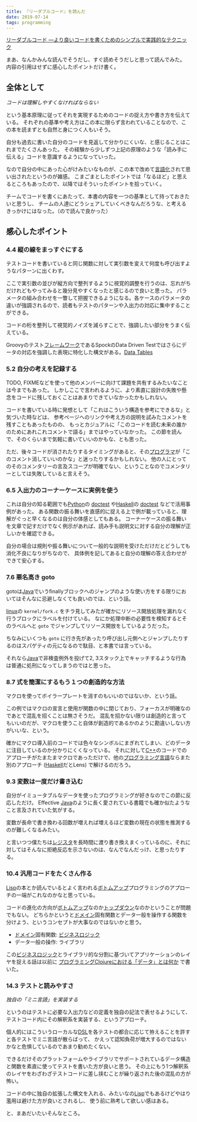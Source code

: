 ```yaml
---
title: 『リーダブルコード』を読んだ
date: 2019-07-14
tags: programming
---
```


[リーダブルコード ―より良いコードを書くためのシンプルで実践的なテクニック](https://www.amazon.co.jp/dp/4873115655)

まあ、なんかみんな読んでそうだし、すぐ読めそうだしと思って読んでみた。 内容の引用はせずに感心したポイントだけ書く。

## 全体として

_コードは理解しやすくなければならない_

という基本原理に従ってそれを実現するためのコードの捉え方や書き方を伝えている。 それぞれの基準や考え方はこの本に限らず言われていることなので、この本を読まずとも自然と身につく人もいそう。

自分も過去に書いた自分のコードを見返して分かりにくいな、と感じることはこれまでたくさんあった。 その経験から少しずつ上記の原理のような「読み手に伝える」コードを意識するようになっていった。

なので自分の中にあった心がけみたいなものが、この本で改めて[言語化](http://d.hatena.ne.jp/keyword/%B8%C0%B8%EC%B2%BD)されて思い出されたというのが雑感。 こまごまとしたポイントでは「なるほど」と思えるところもあったので、以降ではそういったポイントを拾っていく。

チームでコードを書くにあたって、本書の内容を一つの基準として持っておきたいと思うし、 チームの人達にどうシェアしていくべきなんだろうな、と考えるきっかけにはなった。（ので読んで良かった）

## 感心したポイント

### 4.4 縦の線をまっすぐにする

テストコードを書いていると同じ関数に対して実引数を変えて何度も呼び出すようなパターンに出くわす。

ここで実引数の並びが縦方向で整列するように視覚的調整を行うのは、忘れがちだけれどもやってみると幾分見やすくなったと感じるので良いと思った。 パラメータの組み合わせを一瞥して把握できるようになる。各ケースのパラメータの違いが強調されるので、読者もテストのパターンや入出力の対応に集中することができる。

コードの桁を整列して視覚的ノイズを減らすことで、強調したい部分をうまく伝えている。

Groovyのテスト[フレームワーク](http://d.hatena.ne.jp/keyword/%A5%D5%A5%EC%A1%BC%A5%E0%A5%EF%A1%BC%A5%AF)であるSpockのData Driven Testではさらにデータの対応を強調した表現に特化した構文がある。[Data Tables](http://spockframework.org/spock/docs/1.3/data_driven_testing.html#data-tables)

### 5.2 自分の考えを記録する

TODO, FIXMEなどを使って他のメンバーに向けて課題を共有するみたいなことは今までもあった。 しかしここで言われるように、より素直に設計の失敗や懸念をコードに残しておくことはあまりできていなかったかもしれない。

コードを書いている時に発想として「これはこういう構造を参考にできるな」と気づいた時などは、 参考ページへのリンクや考え方の説明を試みたコメントを残すこともあったものの、 もっとカジュアルに「このコードを読む未来の誰かのためにあれこれコメントで語る」まではやっていなかった。 この節を読んで、そのくらいまで気軽に書いていいのかもな、とも思った。

ただ、後々コードが消されたりするタイミングがあると、その[プログラマ](http://d.hatena.ne.jp/keyword/%A5%D7%A5%ED%A5%B0%A5%E9%A5%DE)が「このコメント消していいのかな」と迷ったりするかもしれない。 他の人にとってのそのコメンタリーの言及スコープが明確でない、ということなのでコメンタリーとしては失敗していると言えそう。

### 6.5 入出力のコーナーケースに実例を使う

これは自分の知る範囲でも[Python](http://d.hatena.ne.jp/keyword/Python)の [doctest](https://docs.python.org/ja/3/library/doctest.html) や[Haskell](http://d.hatena.ne.jp/keyword/Haskell)の [doctest](http://hackage.haskell.org/package/doctest) などで活用事例があった。 ある関数の振る舞いを直感的に捉える上で例が載っていると、理解がぐっと早くなるのは自分の体感としてもある。 コーナーケースの振る舞いを文章で記すだけでなく例示があれば、読み手も説明文に対する自分の理解が正しいかを確認できる。

自分の場合は規則や振る舞いについて一般的な説明を受けただけだとどうしても消化不良になりがちなので、 具体例を記してあると自分の理解の答え合わせができて安心する。

### 7.6 悪名高き goto

gotoは[Java](http://d.hatena.ne.jp/keyword/Java)でいうfinallyブロックへのジャンプのような使い方をする限りにおいてはそんなに忌避しなくても良いのでは、という話。

[linux](http://d.hatena.ne.jp/keyword/linux)の `kernel/fork.c` をチラ見してみたが確かにリソース開放処理を漏れなく行うブロックにラベルを付けている。 なにか処理中断の必要性を検知するとそのラベルへと `goto` でジャンプしてリソース開放をしているようだった。

ちなみにいくつも `goto` に行き先があったり呼び出し元側へとジャンプしたりするのはスパゲティの元になるので駄目、と本書では言っている。

それなら[Java](http://d.hatena.ne.jp/keyword/Java)で非検査例外を投げて2, 3スタック上でキャッチするような行為は普通に処刑になってしまうのではと思った。

### 8.7 式を簡潔にするもう１つの創造的な方法

マクロを使ってボイラープレートを消すのもいいのではないか、という話。

この例ではマクロの宣言と使用が関数の中に閉じており、フォーカスが明確なのであとで混乱を招くことは無さそうだ。 混乱を招かない限りは創造的と言ってもいいのだが、マクロを使うこと自体が創造的であるかのように勘違いしない方がいいな、という。

確かにマクロ導入前のコードでは色々なシンボルにまぎれてしまい、どのデータに注目しているのか分かりにくくなっている。 それに対して[C++](http://d.hatena.ne.jp/keyword/C%2B%2B)のコードでのアプローチがたまたまマクロであっただけで、他の[プログラミング言語](http://d.hatena.ne.jp/keyword/%A5%D7%A5%ED%A5%B0%A5%E9%A5%DF%A5%F3%A5%B0%B8%C0%B8%EC)ならまた別のアプローチ ([Haskell](http://d.hatena.ne.jp/keyword/Haskell)だとLens) で解けるのだろう。

### 9.3 変数は一度だけ書き込む

自分がイミュータブルなデータを使ったプログラミングが好きなのでこの節に反応しただけ。 Effective [Java](http://d.hatena.ne.jp/keyword/Java)のように長く愛されている書籍でも確か似たようなこと言及されていた気がする。

変数が長命で書き換わる回数が増えれば増えるほど変数の現在の状態を推測するのが難しくなるみたい。

と言いつつ僕たちは[レジスタ](http://d.hatena.ne.jp/keyword/%A5%EC%A5%B8%A5%B9%A5%BF)を長時間に渡り書き換えまくっているのに、それに対してはそんなに拒絶反応を示さないのは、なんでなんだっけ、と思ったりする。

### 10.4 汎用コードをたくさん作る

[Lisp](http://d.hatena.ne.jp/keyword/Lisp)の本とか読んでいるとよく言われる[ボトムアップ](http://d.hatena.ne.jp/keyword/%A5%DC%A5%C8%A5%E0%A5%A2%A5%C3%A5%D7)プログラミングのアプローチの一端がこれなのかなと思っている。

コードの進化の方向が[ボトムアップ](http://d.hatena.ne.jp/keyword/%A5%DC%A5%C8%A5%E0%A5%A2%A5%C3%A5%D7)なのか[トップダウン](http://d.hatena.ne.jp/keyword/%A5%C8%A5%C3%A5%D7%A5%C0%A5%A6%A5%F3)なのかということが問題でもない。 どちらかというと[ドメイン](http://d.hatena.ne.jp/keyword/%A5%C9%A5%E1%A5%A4%A5%F3)固有関数とデータ一般を操作する関数を分けよう、というコンセプトが大事なのではないかと思う。

- [ドメイン](http://d.hatena.ne.jp/keyword/%A5%C9%A5%E1%A5%A4%A5%F3)固有関数: [ビジネスロジック](http://d.hatena.ne.jp/keyword/%A5%D3%A5%B8%A5%CD%A5%B9%A5%ED%A5%B8%A5%C3%A5%AF)
- データ一般の操作: ライブラリ

この[ビジネスロジック](http://d.hatena.ne.jp/keyword/%A5%D3%A5%B8%A5%CD%A5%B9%A5%ED%A5%B8%A5%C3%A5%AF)とライブラリ的な分割に基づいてアプリケーションのレイヤを捉える話は以前に [プログラミングClojureにおける「データ」とは何か](http://ilyaletre.hatenablog.com/entry/2018/01/01/120543) で書いた。

### 14.3 テストと読みやすさ

_独自の「ミニ言語」を実装する_

というのはテストに必要な入出力などの定義を独自の記法で表せるようにして、 テストコード内にその解釈系を実装する、というアプローチ。

個人的にはこういうローカルな[DSL](http://d.hatena.ne.jp/keyword/DSL)を各テストの都合に応じて拵えることを許すと各テストでミニ言語が散らばって、 かえって認知負荷が増大するのではないかなと危惧しているのであまり勧めたくない。

できるだけそのプラットフォームやライブラリでサポートされているデータ構造と関数を素直に使ってテストを書いた方が良いと思う。 その上にもう1つ解釈系のレイヤをわざわざテストコードに差し挟むことが繰り返された後の混乱の方が怖い。

コードの中に独自の拡張した構文を入れる、みたいなの[Lisp](http://d.hatena.ne.jp/keyword/Lisp)でもあるけどやはり濫用は避けた方が良いとされるし、 使う前に熟考して欲しい感はある。

と、まあだいたいそんなところ。

